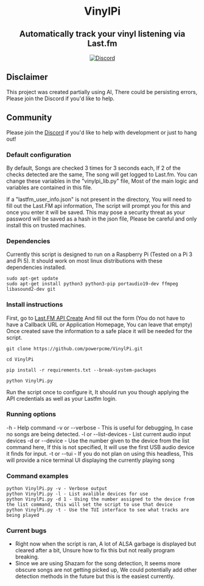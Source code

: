 

  

<div align="center">

# VinylPi

## Automatically track your vinyl listening via Last.fm


<a href="">[![Discord](https://img.shields.io/discord/1333199316205961328?logo=discord&logoColor=white)
](https://discord.gg/9Hgvbh8UCn)</a>

</div>

## Disclaimer

This project was created partially using AI, There could be persisting errors, Please join the Discord if you'd like to help.

## Community

Please join the [Discord](https://discord.gg/9Hgvbh8UCn) if you'd like to help with development or just to hang out! 

### Default configuration

By default, Songs are checked 3 times for 3 seconds each, If 2 of the checks detected are the same, The song will get logged to Last.fm. You can change these variables in the "vinylpi_lib.py" file, Most of the main logic and variables are contained in this file.

  

If a "lastfm_user_info.json" is not present in the directory, You will need to fill out the Last.FM api information, The script will prompt you for this and once you enter it will be saved. This may pose a security threat as your password will be saved as a hash in the json file, Please be careful and only install this on trusted machines.

  

### Dependencies

Currently this script is designed to run on a Raspberry Pi (Tested on a Pi 3 and Pi 5). It should work on most linux distributions with these dependencies installed.

```
sudo apt-get update
sudo apt-get install python3 python3-pip portaudio19-dev ffmpeg libasound2-dev git

```

### Install instructions

First, go to [Last.FM API Create](https://www.last.fm/api/account/create) And fill out the form (You do not have to have a Callback URL or Application Homepage, You can leave that empty) Once created save the information to a safe place it will be needed for the script.

```
git clone https://github.com/powerpcme/VinylPi.git

cd VinylPi

pip install -r requirements.txt --break-system-packages

python VinylPi.py
```

Run the script once to configure it, It should run you though applying the API credentials as well as your Lastfm login. 

### Running options 

-h  - Help command 
-v or --verbose - This is useful for debugging, In case no songs are being detected.
-l or --list-devices - List current audio input devices
-d or --device - Use the number given to the device from the list command here, If this is not specified, It will use the first USB audio device it finds for input. 
-t or --tui - If you do not plan on using this headless, This will provide a nice terminal UI displaying the currently playing song


### Command examples

```
python VinylPi.py -v - Verbose output
python VinylPi.py -l - List avalible devices for use
python VinylPi.py -d 1 - Using the number assigned to the device from the list command, this will set the script to use that device
python VinylPi.py -t - Use the TUI interface to see what tracks are being played
```

### Current bugs 

- Right now when the script is ran, A lot of ALSA garbage is displayed but cleared after a bit, Unsure how to fix this but not really program breaking.
- Since we are using Shazam for the song detection, It seems more obscure songs are not getting picked up, We could potentially add other detection methods in the future but this is the easiest currently. 
